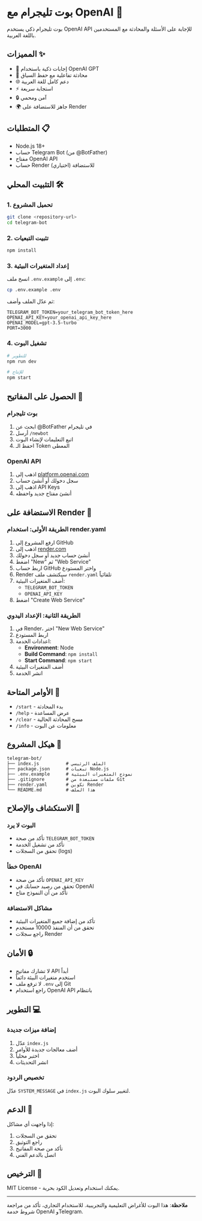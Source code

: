 # بوت تليجرام مع OpenAI 🤖

بوت تليجرام ذكي يستخدم OpenAI API للإجابة على الأسئلة والمحادثة مع المستخدمين باللغة العربية.

## المميزات ✨

- 🤖 إجابات ذكية باستخدام OpenAI GPT
- 💬 محادثة تفاعلية مع حفظ السياق
- 🌐 دعم كامل للغة العربية
- ⚡ استجابة سريعة
- 🔒 آمن ومحمي
- 🌍 جاهز للاستضافة على Render

## المتطلبات 📋

- Node.js 18+ 
- حساب Telegram Bot (من @BotFather)
- مفتاح OpenAI API
- حساب Render للاستضافة (اختياري)

## التثبيت المحلي 🛠️

### 1. تحميل المشروع
```bash
git clone <repository-url>
cd telegram-bot
```

### 2. تثبيت التبعيات
```bash
npm install
```

### 3. إعداد المتغيرات البيئية
انسخ ملف `.env.example` إلى `.env`:
```bash
cp .env.example .env
```

ثم عدّل الملف وأضف:
```env
TELEGRAM_BOT_TOKEN=your_telegram_bot_token_here
OPENAI_API_KEY=your_openai_api_key_here
OPENAI_MODEL=gpt-3.5-turbo
PORT=3000
```

### 4. تشغيل البوت
```bash
# للتطوير
npm run dev

# للإنتاج
npm start
```

## الحصول على المفاتيح 🔑

### بوت تليجرام
1. ابحث عن @BotFather في تليجرام
2. أرسل `/newbot`
3. اتبع التعليمات لإنشاء البوت
4. احفظ الـ Token المعطى

### OpenAI API
1. اذهب إلى [platform.openai.com](https://platform.openai.com)
2. سجل دخولك أو أنشئ حساب
3. اذهب إلى API Keys
4. أنشئ مفتاح جديد واحفظه

## الاستضافة على Render 🚀

### الطريقة الأولى: استخدام render.yaml
1. ارفع المشروع إلى GitHub
2. اذهب إلى [render.com](https://render.com)
3. أنشئ حساب جديد أو سجل دخولك
4. اضغط "New" ثم "Web Service"
5. اربط حساب GitHub واختر المستودع
6. Render سيكتشف ملف `render.yaml` تلقائياً
7. أضف المتغيرات البيئية:
   - `TELEGRAM_BOT_TOKEN`
   - `OPENAI_API_KEY`
8. اضغط "Create Web Service"

### الطريقة الثانية: الإعداد اليدوي
1. في Render، اختر "New Web Service"
2. اربط المستودع
3. اعدادات الخدمة:
   - **Environment**: Node
   - **Build Command**: `npm install`
   - **Start Command**: `npm start`
4. أضف المتغيرات البيئية
5. انشر الخدمة

## الأوامر المتاحة 📝

- `/start` - بدء المحادثة
- `/help` - عرض المساعدة
- `/clear` - مسح المحادثة الحالية
- `/info` - معلومات عن البوت

## هيكل المشروع 📁

```
telegram-bot/
├── index.js          # الملف الرئيسي
├── package.json      # تبعيات Node.js
├── .env.example      # نموذج المتغيرات البيئية
├── .gitignore        # ملفات مستبعدة من Git
├── render.yaml       # تكوين Render
└── README.md         # هذا الملف
```

## الاستكشاف والإصلاح 🔧

### البوت لا يرد
- تأكد من صحة `TELEGRAM_BOT_TOKEN`
- تأكد من تشغيل الخدمة
- تحقق من السجلات (logs)

### خطأ OpenAI
- تأكد من صحة `OPENAI_API_KEY`
- تحقق من رصيد حسابك في OpenAI
- تأكد من أن النموذج متاح

### مشاكل الاستضافة
- تأكد من إضافة جميع المتغيرات البيئية
- تحقق من أن المنفذ 10000 مستخدم
- راجع سجلات Render

## الأمان 🔒

- لا تشارك مفاتيح API أبداً
- استخدم متغيرات البيئة دائماً
- لا ترفع ملف `.env` إلى Git
- راجع استخدام OpenAI API بانتظام

## التطوير 💻

### إضافة ميزات جديدة
1. عدّل `index.js`
2. أضف معالجات جديدة للأوامر
3. اختبر محلياً
4. انشر التحديثات

### تخصيص الردود
عدّل `SYSTEM_MESSAGE` في `index.js` لتغيير سلوك البوت.

## الدعم 💬

إذا واجهت أي مشاكل:
1. تحقق من السجلات
2. راجع التوثيق
3. تأكد من صحة المفاتيح
4. اتصل بالدعم الفني

## الترخيص 📄

MIT License - يمكنك استخدام وتعديل الكود بحرية.

---

**ملاحظة**: هذا البوت للأغراض التعليمية والتجريبية. للاستخدام التجاري، تأكد من مراجعة شروط خدمة OpenAI وTelegram.

